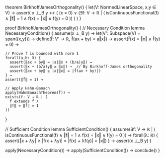 theorem BirkhoffJamesOrthogonality() {
  let(V: NormedLinearSpace, x,y ∈ V) →
  assert(
    x ⊥_B y ↔ (
      (x = 0) ∨
      (∃f: V → ℝ | (
        isContinuousFunctional(f) ∧
        ‖f‖ = 1 ∧
        f(x) = ‖x‖ ∧
        f(y) = 0
      ))
    )
  )
}

proof BirkhoffJamesOrthogonality() {
  // Necessary Condition
  lemma NecessaryCondition() {
    assume(x ⊥_B y) →
    let(V': Subspace(V) = span({x,y})) →
    define(f̄: V' → ℝ, f̄(ax + by) = a‖x‖) →
    assert(f̄(x) = ‖x‖ ∧ f̄(y) = 0) →
    
    // Prove f̄ is bounded with norm 1
    forall(a,b: ℝ) {
      assert(‖ax + by‖ = |a|‖x + (b/a)y‖) →
      assert(‖x + (b/a)y‖ ≥ ‖x‖) →  // By Birkhoff-James orthogonality
      assert(‖ax + by‖ ≥ |a|‖x‖ = |f̄(ax + by)|)
    } →
    assert(‖f̄‖ = 1) →
    
    // Apply Hahn-Banach
    apply(HahnBanachTheorem(f̄)) →
    exists(f: V → ℝ | (
      f extends f̄ ∧
      ‖f‖ = ‖f̄‖ = 1
    ))
  }

  // Sufficient Condition
  lemma SufficientCondition() {
    assume(∃f: V → ℝ | (
      isContinuousFunctional(f) ∧
      ‖f‖ = 1 ∧
      f(x) = ‖x‖ ∧
      f(y) = 0
    )) →
    forall(λ: ℝ) {
      assert(‖x + λy‖ ≥ |f(x + λy)| = |f(x) + λf(y)| = ‖x‖)
    } →
    assert(x ⊥_B y)
  }

  apply(NecessaryCondition()) →
  apply(SufficientCondition()) →
  conclude()
}
